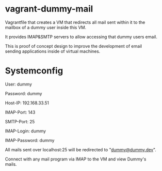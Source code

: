 # vagrant-dummy-mail
Vagrantfile that creates a VM that redirects all mail sent within it to the mailbox of a dummy user inside this VM. 

It provides IMAP&amp;SMTP servers to allow accessing that dummy users email.

This is proof of concept design to improve the development of email sending applications inside of virtual machines.

# Systemconfig
User: dummy

Password: dummy

Host-IP: 192.168.33.51

IMAP-Port: 143

SMTP-Port: 25

IMAP-Login: dummy

IMAP-Password: dummy

All mails sent over localhost:25 will be redirected to "dummy@dummy.dev".

Connect with any mail program via IMAP to the VM and view Dummy's mails.
